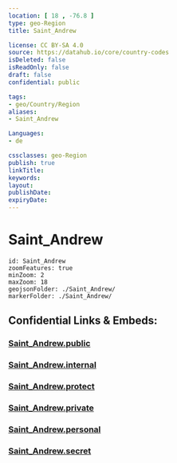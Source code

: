 ```yaml
---
location: [ 18 , -76.8 ] 
type: geo-Region
title: Saint_Andrew

license: CC BY-SA 4.0
source: https://datahub.io/core/country-codes
isDeleted: false
isReadOnly: false
draft: false
confidential: public

tags:
- geo/Country/Region
aliases:
- Saint_Andrew

Languages:
- de

cssclasses: geo-Region
publish: true
linkTitle: 
keywords: 
layout: 
publishDate: 
expiryDate: 
---
```


# Saint_Andrew

```leaflet
id: Saint_Andrew
zoomFeatures: true 
minZoom: 2 
maxZoom: 18
geojsonFolder: ./Saint_Andrew/
markerFolder: ./Saint_Andrew/
```


## Confidential Links & Embeds: 

### [Saint_Andrew.public](/_public/\Earth\Continent\America~Caribbean\Jamaica\Parishes~JamaicaSaint_Andrew.public.md) 

### [Saint_Andrew.internal](/_internal/\Earth\Continent\America~Caribbean\Jamaica\Parishes~JamaicaSaint_Andrew.internal.md) 

### [Saint_Andrew.protect](/_protect/\Earth\Continent\America~Caribbean\Jamaica\Parishes~JamaicaSaint_Andrew.protect.md) 

### [Saint_Andrew.private](/_private/\Earth\Continent\America~Caribbean\Jamaica\Parishes~JamaicaSaint_Andrew.private.md) 

### [Saint_Andrew.personal](/_personal/\Earth\Continent\America~Caribbean\Jamaica\Parishes~JamaicaSaint_Andrew.personal.md) 

### [Saint_Andrew.secret](/_secret/\Earth\Continent\America~Caribbean\Jamaica\Parishes~JamaicaSaint_Andrew.secret.md)

